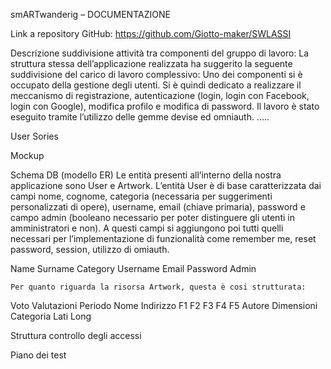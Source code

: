smARTwanderig – DOCUMENTAZIONE

Link a repository GitHub:
	https://github.com/Giotto-maker/SWLASSI

Descrizione suddivisione attività tra componenti del gruppo di lavoro:
La struttura stessa dell’applicazione realizzata ha suggerito la seguente suddivisione del carico di lavoro complessivo:
Uno dei componenti si è occupato della gestione degli utenti. Si è quindi dedicato a realizzare il meccanismo di registrazione, autenticazione (login, login con Facebook, login con Google), modifica profilo e modifica di password. Il lavoro è stato eseguito tramite l’utilizzo delle gemme devise ed omniauth. 
…..

User Sories

Mockup

Schema DB (modello ER)
	Le entità presenti all’interno della nostra applicazione sono User e Artwork.
L’entità User è di base caratterizzata dai campi nome, cognome, categoria (necessaria per suggerimenti personalizzati di opere), username, email (chiave primaria), password e campo admin (booleano necessario per poter distinguere gli utenti in amministratori e non). A questi campi si aggiungono poi tutti quelli necessari per l’implementazione di funzionalità come remember me, reset password, session, utilizzo di omiauth. 
	
Name	Surname	Category	Username	Email	Password	Admin
						
						
						

	Per quanto riguarda la risorsa Artwork, questa è cosi strutturata: 
Voto	Valutazioni	Periodo	Nome	Indirizzo	F1	F2	F3	F4	F5	Autore	Dimensioni	Categoria	Lati	Long
														

Struttura controllo degli accessi

Piano dei test
